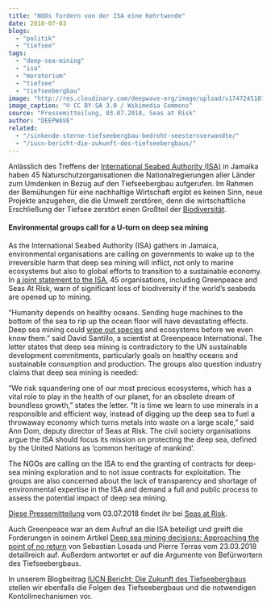 ```yaml
---
title: "NGOs fordern von der ISA eine Kehrtwende"
date: 2018-07-03
blogs: 
  - "politik"
  - "tiefsee"
tags: 
  - "deep-sea-mining"
  - "isa"
  - "moratorium"
  - "tiefsee"
  - "tiefseebergbau"
image: "http://res.cloudinary.com/deepwave-org/image/upload/v1747245187/deepwave.org/ISA_Headquaters-scaled.jpg"
image_caption: "© CC BY-SA 3.0 / Wikimedia Commons"
source: "Pressemitteilung, 03.07.2018, Seas at Risk"
author: "DEEPWAVE"
related: 
  - "/sinkende-sterne-tiefseebergbau-bedroht-seesternverwandte/"
  - "/iucn-bericht-die-zukunft-des-tiefseebergbaus/"
---
```


Anlässlich des Treffens der [International Seabed Authority (ISA)](https://www.isa.org.jm/) in Jamaika haben 45 Naturschutzorganisationen die Nationalregierungen aller Länder zum Umdenken in Bezug auf den Tiefseebergbau aufgerufen. Im Rahmen der Bemühungen für eine nachhaltige Wirtschaft ergibt es keinen Sinn, neue Projekte anzugehen, die die Umwelt zerstören, denn die wirtschaftliche Erschließung der Tiefsee zerstört einen Großteil der [Biodiversität](https://www.deepwave.org/sinkende-sterne-tiefseebergbau-bedroht-seesternverwandte/).

#### Environmental groups call for a U-turn on deep sea mining



As the International Seabed Authority (ISA) gathers in Jamaica, environmental organisations are calling on governments to wake up to the irreversible harm that deep sea mining will inflict, not only to marine ecosystems but also to global efforts to transition to a sustainable economy. In [a joint statement to the ISA](https://seas-at-risk.org/images/pdf/publications/2018_04_27_NGO_submission_to_ISA_9_07.pdf), 45 organisations, including Greenpeace and Seas At Risk, warn of significant loss of biodiversity if the world’s seabeds are opened up to mining.

“Humanity depends on healthy oceans. Sending huge machines to the bottom of the sea to rip up the ocean floor will have devastating effects. Deep sea mining could [wipe out species](https://www.frontiersin.org/articles/10.3389/fmars.2018.00053/full) and ecosystems before we even know them.” said David Santillo, a scientist at Greenpeace International. The letter states that deep sea mining is contradictory to the UN sustainable development commitments, particularly goals on healthy oceans and sustainable consumption and production. The groups also question industry claims that deep sea mining is needed:

“We risk squandering one of our most precious ecosystems, which has a vital role to play in the health of our planet, for an obsolete dream of boundless growth,” states the letter. “It is time we learn to use minerals in a responsible and efficient way, instead of digging up the deep sea to fuel a throwaway economy which turns metals into waste on a large scale,” said Ann Dom, deputy director of Seas at Risk. The civil society organisations argue the ISA should focus its mission on protecting the deep sea, defined by the United Nations as ‘common heritage of mankind’.

The NGOs are calling on the ISA to end the granting of contracts for deep-sea mining exploration and to not issue contracts for exploitation. The groups are also concerned about the lack of transparency and shortage of environmental expertise in the ISA and demand a full and public process to assess the potential impact of deep sea mining.

[Diese Pressemitteilung](https://seas-at-risk.org/press-releases/environmental-groups-call-for-a-u-turn-on-deep-sea-mining/) vom 03.07.2018 findet ihr bei [Seas at Risk](https://seas-at-risk.org/).

Auch Greenpeace war an dem Aufruf an die ISA beteiligt und greift die Forderungen in seinem Artikel [Deep sea mining decisions: Approaching the point of no return](https://www.greenpeace.org/international/story/15514/deep-sea-mining-decisions-isa-jamaica-point-of-no-return/) von Sebastian Losada und Pierre Terras vom 23.03.2018 detaillreich auf. Außerdem antwortet er auf die Argumente von Befürwortern des Tiefseebergbaus.

In unserem Blogbeitrag [IUCN Bericht: Die Zukunft des Tiefseebergbaus](https://www.deepwave.org/iucn-bericht-die-zukunft-des-tiefseebergbaus/) stellen wir ebenfalls die Folgen des Tiefseebergbaus und die notwendigen Kontollmechanismen vor.
